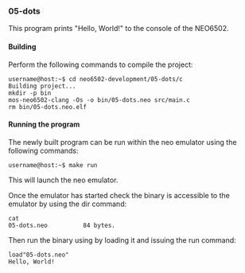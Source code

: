 ### 05-dots

This program prints "Hello, World!" to the console of the NEO6502.

#### Building

Perform the following commands to compile the project:

```
username@host:~$ cd neo6502-development/05-dots/c
Building project...
mkdir -p bin
mos-neo6502-clang -Os -o bin/05-dots.neo src/main.c
rm bin/05-dots.neo.elf
```

#### Running the program

The newly built program can be run within the neo emulator using the following commands:

```
username@host:~$ make run
```

This will launch the neo emulator.

Once the emulator has started check the binary is accessible to the emulator by using the dir command:

```
cat
05-dots.neo          84 bytes.
```

Then run the binary using by loading it and issuing the run command:

```
load"05-dots.neo"
Hello, World!
```
